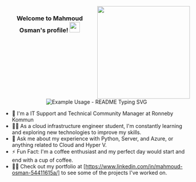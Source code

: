 
<img width="250" align="right" src="https://c.tenor.com/_DOBjnGspYAAAAAM/code-coding.gif">

<h3 align="center">
  Welcome to Mahmoud Osman's profile!
  <img src="https://media.giphy.com/media/hvRJCLFzcasrR4ia7z/giphy.gif" width="28">
</h3>

<p align="center">
  <img src="https://readme-typing-svg.demolab.com/?lines=cloud infrastructure engineer!!&font=Fira%20Code&center=true&width=380&height=50&duration=4000&pause=1000" alt="Example Usage - README Typing SVG">
</p>



 
- 🏢 I'm a IT Support and Technical Community Manager at Ronneby Kommun
- 👨‍💻 As a cloud infrastructure engineer  student, I'm constantly learning and exploring new technologies to improve my skills.
- 💬 Ask me about my experience with Python, Server, and Azure, or anything related to Cloud and Hyper V.
- ⚡ Fun Fact: I'm a coffee enthusiast and my perfect day would start and end with a cup of coffee.
- 👨‍💻 Check out my portfolio at [https://www.linkedin.com/in/mahmoud-osman-54411615a/] to see some of the projects I've worked on.







